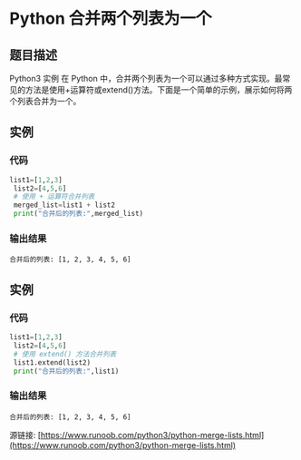 # Python 合并两个列表为一个

## 题目描述
Python3 实例
在 Python 中，合并两个列表为一个可以通过多种方式实现。最常见的方法是使用+运算符或extend()方法。下面是一个简单的示例，展示如何将两个列表合并为一个。

## 实例
### 代码
```python
list1=[1,2,3]
 list2=[4,5,6]
 # 使用 + 运算符合并列表
 merged_list=list1 + list2
 print("合并后的列表:",merged_list)
```
### 输出结果
```
合并后的列表: [1, 2, 3, 4, 5, 6]
```
## 实例
### 代码
```python
list1=[1,2,3]
 list2=[4,5,6]
 # 使用 extend() 方法合并列表
 list1.extend(list2)
 print("合并后的列表:",list1)
```
### 输出结果
```
合并后的列表: [1, 2, 3, 4, 5, 6]
```
源链接: [https://www.runoob.com/python3/python-merge-lists.html](https://www.runoob.com/python3/python-merge-lists.html)